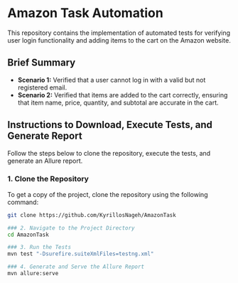 # Amazon Task Automation

This repository contains the implementation of automated tests for verifying user login functionality and adding items to the cart on the Amazon website.

## Brief Summary

- **Scenario 1:** Verified that a user cannot log in with a valid but not registered email.
- **Scenario 2:** Verified that items are added to the cart correctly, ensuring that item name, price, quantity, and subtotal are accurate in the cart.

## Instructions to Download, Execute Tests, and Generate Report

Follow the steps below to clone the repository, execute the tests, and generate an Allure report.

### 1. Clone the Repository

To get a copy of the project, clone the repository using the following command:

```bash
git clone https://github.com/KyrillosNageh/AmazonTask

### 2. Navigate to the Project Directory
cd AmazonTask

### 3. Run the Tests
mvn test "-Dsurefire.suiteXmlFiles=testng.xml"

### 4. Generate and Serve the Allure Report
mvn allure:serve
